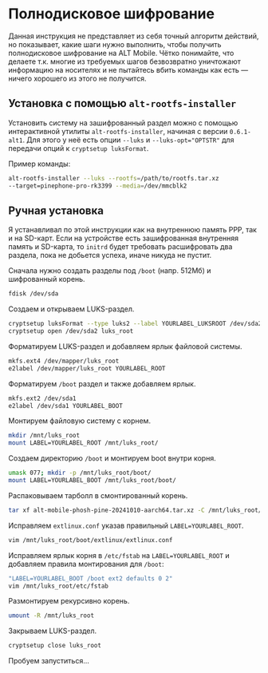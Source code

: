 # Полнодисковое шифрование

Данная инструкция не представляет из себя точный алгоритм действий, но показывает, какие шаги нужно выполнить, чтобы получить полнодисковое шифрование на ALT Mobile. Чётко понимайте, что делаете т.к. многие из требуемых шагов безвозвратно уничтожают информацию на носителях и не пытайтесь вбить команды как есть — ничего хорошего из этого не получится.

## Установка с помощью `alt-rootfs-installer`

Установить систему на зашифрованный раздел можно с помощью интерактивной утилиты `alt-rootfs-installer`, начиная с версии `0.6.1-alt1`. Для этого у неё есть опции `--luks` и `--luks-opt="OPTSTR"` для передачи опций к `cryptsetup luksFormat`.

Пример команды:

```sh
alt-rootfs-installer --luks --rootfs=/path/to/rootfs.tar.xz
--target=pinephone-pro-rk3399 --media=/dev/mmcblk2
```

## Ручная установка

Я устанавливал по этой инструкции как на внутреннюю память PPP, так и на SD-карт. Если на устройстве есть зашифрованная внутренняя память и SD-карта, то `initrd` будет требовать расшифровать два раздела, пока не добьется успеха, иначе никуда не пустит.

Сначала нужно создать разделы под `/boot` (напр. 512Мб) и шифрованный корень.

```sh
fdisk /dev/sda
```

Создаем и открываем LUKS-раздел.

```sh
cryptsetup luksFormat --type luks2 --label YOURLABEL_LUKSROOT /dev/sda2
cryptsetup open /dev/sda2 luks_root
```

Форматируем LUKS-раздел и добавляем ярлык файловой системы.

```sh
mkfs.ext4 /dev/mapper/luks_root
e2label /dev/mapper/luks_root YOURLABEL_ROOT
```

Форматируем `/boot` раздел и также добавляем ярлык.

```sh
mkfs.ext2 /dev/sda1
e2label /dev/sda1 YOURLABEL_BOOT
```

Монтируем файловую систему с корнем.

```sh
mkdir /mnt/luks_root
mount LABEL=YOURLABEL_ROOT /mnt/luks_root/
```

Создаем директорию `/boot` и монтируем boot внутри корня.

```sh
umask 077; mkdir -p /mnt/luks_root/boot/
mount LABEL=YOURLABEL_BOOT /mnt/luks_root/boot/
```

Распаковываем тарболл в смонтированный корень.

```sh
tar xf alt-mobile-phosh-pine-20241010-aarch64.tar.xz -C /mnt/luks_root/
```

Исправляем `extlinux.conf` указав правильный `LABEL=YOURLABEL_ROOT`.

```sh
vim /mnt/luks_root/boot/extlinux/extlinux.conf
```

Исправляем ярлык корня в `/etc/fstab` на `LABEL=YOURLABEL_ROOT` и добавляем правила монтирования для `/boot`:

```sh
"LABEL=YOURLABEL_BOOT /boot ext2 defaults 0 2"
vim /mnt/luks_root/etc/fstab
```

Размонтируем рекурсивно корень.

```sh
umount -R /mnt/luks_root
```

Закрываем LUKS-раздел.

```sh
cryptsetup close luks_root
```

Пробуем запуститься...
